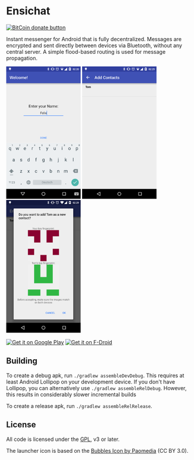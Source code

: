 Ensichat
========

[![BitCoin donate button](https://img.shields.io/badge/bitcoin-donate-yellow.svg)](https://blockchain.info/address/1DmU6QVGSKXGXJU1bqmmStPDNsNnYoMJB4)

Instant messenger for Android that is fully decentralized. Messages are encrypted and sent directly between
devices via Bluetooth, without any central server. A simple flood-based routing is used for
message propagation.

<img src="graphics/screenshot_phone_1.png" alt="screenshot 1" width="200" />
<img src="graphics/screenshot_phone_2.png" alt="screenshot 2" width="200" />
<img src="graphics/screenshot_phone_3.png" alt="screenshot 3" width="200" />

[![Get it on Google Play](https://developer.android.com/images/brand/en_generic_rgb_wo_60.png)](https://play.google.com/store/apps/details?id=com.nutomic.ensichat) [![Get it on F-Droid](https://f-droid.org/wiki/images/0/06/F-Droid-button_get-it-on.png)](https://f-droid.org/repository/browse/?fdid=com.nutomic.ensichat)

Building
--------

To create a debug apk, run `./gradlew assembleDevDebug`. This requires at least Android Lollipop on your development device. If you don't have Lollipop, you can alternatively use `./gradlew assembleRelDebug`. However, this results in considerably slower incremental builds

To create a release apk, run `./gradlew assembleRelRelease`.

License
-------

All code is licensed under the [GPL](LICENSE), v3 or later.

The launcher icon is based on the [Bubbles Icon by Paomedia](https://www.iconfinder.com/icons/285667/bubbles_icon) (CC BY 3.0).
